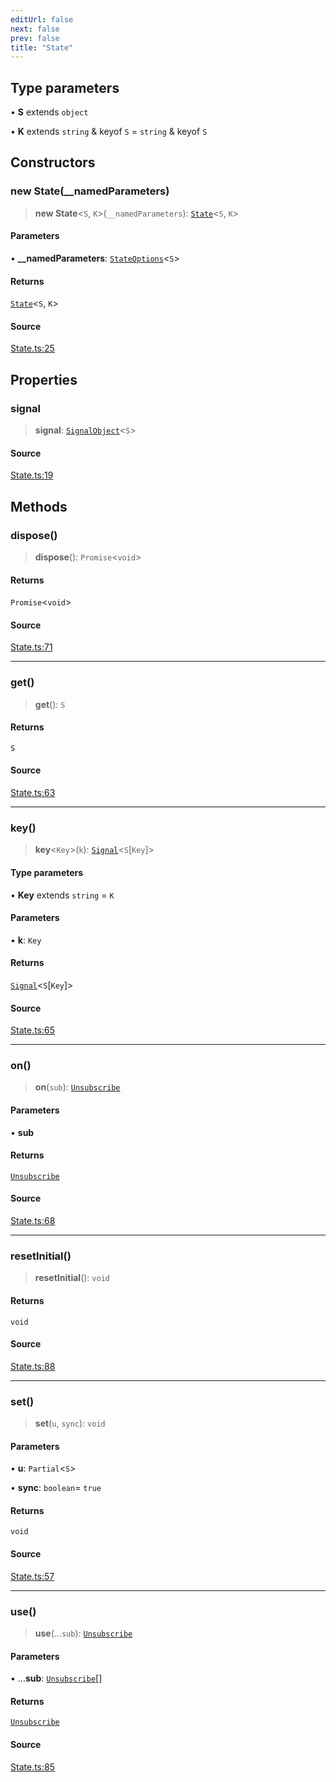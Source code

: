 ```yaml
---
editUrl: false
next: false
prev: false
title: "State"
---
```


## Type parameters

• **S** extends `object`

• **K** extends `string` & keyof `S` = `string` & keyof `S`

## Constructors

### new State(__namedParameters)

> **new State**\<`S`, `K`\>(`__namedParameters`): [`State`](State.md)\<`S`, `K`\>

#### Parameters

• **\_\_namedParameters**: [`StateOptions`](../type-aliases/StateOptions.md)\<`S`\>

#### Returns

[`State`](State.md)\<`S`, `K`\>

#### Source

[State.ts:25](https://github.com/nodenogg-in/alpha-p2p/blob/1896b55/packages/statekit/src/State.ts#L25)

## Properties

### signal

> **signal**: [`SignalObject`](../type-aliases/SignalObject.md)\<`S`\>

#### Source

[State.ts:19](https://github.com/nodenogg-in/alpha-p2p/blob/1896b55/packages/statekit/src/State.ts#L19)

## Methods

### dispose()

> **dispose**(): `Promise`\<`void`\>

#### Returns

`Promise`\<`void`\>

#### Source

[State.ts:71](https://github.com/nodenogg-in/alpha-p2p/blob/1896b55/packages/statekit/src/State.ts#L71)

***

### get()

> **get**(): `S`

#### Returns

`S`

#### Source

[State.ts:63](https://github.com/nodenogg-in/alpha-p2p/blob/1896b55/packages/statekit/src/State.ts#L63)

***

### key()

> **key**\<`Key`\>(`k`): [`Signal`](../type-aliases/Signal.md)\<`S`\[`Key`\]\>

#### Type parameters

• **Key** extends `string` = `K`

#### Parameters

• **k**: `Key`

#### Returns

[`Signal`](../type-aliases/Signal.md)\<`S`\[`Key`\]\>

#### Source

[State.ts:65](https://github.com/nodenogg-in/alpha-p2p/blob/1896b55/packages/statekit/src/State.ts#L65)

***

### on()

> **on**(`sub`): [`Unsubscribe`](../type-aliases/Unsubscribe.md)

#### Parameters

• **sub**

#### Returns

[`Unsubscribe`](../type-aliases/Unsubscribe.md)

#### Source

[State.ts:68](https://github.com/nodenogg-in/alpha-p2p/blob/1896b55/packages/statekit/src/State.ts#L68)

***

### resetInitial()

> **resetInitial**(): `void`

#### Returns

`void`

#### Source

[State.ts:88](https://github.com/nodenogg-in/alpha-p2p/blob/1896b55/packages/statekit/src/State.ts#L88)

***

### set()

> **set**(`u`, `sync`): `void`

#### Parameters

• **u**: `Partial`\<`S`\>

• **sync**: `boolean`= `true`

#### Returns

`void`

#### Source

[State.ts:57](https://github.com/nodenogg-in/alpha-p2p/blob/1896b55/packages/statekit/src/State.ts#L57)

***

### use()

> **use**(...`sub`): [`Unsubscribe`](../type-aliases/Unsubscribe.md)

#### Parameters

• ...**sub**: [`Unsubscribe`](../type-aliases/Unsubscribe.md)[]

#### Returns

[`Unsubscribe`](../type-aliases/Unsubscribe.md)

#### Source

[State.ts:85](https://github.com/nodenogg-in/alpha-p2p/blob/1896b55/packages/statekit/src/State.ts#L85)
